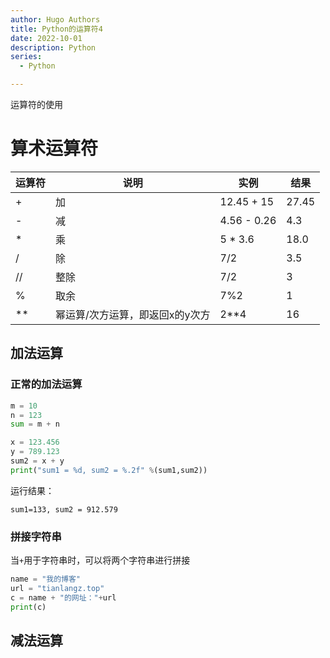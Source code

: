 ```yaml
---
author: Hugo Authors
title: Python的运算符4
date: 2022-10-01
description: Python
series:
  - Python

---
```


运算符的使用
<!--more-->
# 算术运算符
|运算符|说明|实例|结果|
|-|-|-|-|
|+|加|12.45 + 15|27.45|
|-|减|4.56 - 0.26|4.3|
|*|乘|5 * 3.6|18.0|
|/|除|7/2|3.5|
|//|整除|7/2|3|
|%|取余|7%2|1|
|\**|幂运算/次方运算，即返回x的y次方|2**4|16|

## 加法运算
### 正常的加法运算
```python
m = 10
n = 123
sum = m + n

x = 123.456
y = 789.123
sum2 = x + y
print("sum1 = %d, sum2 = %.2f" %(sum1,sum2))
``` 
运行结果：
```
sum1=133, sum2 = 912.579
```
### 拼接字符串
当`+`用于字符串时，可以将两个字符串进行拼接
```python
name = "我的博客"
url = "tianlangz.top"
c = name + "的网址："+url
print(c)
```
## 减法运算
 